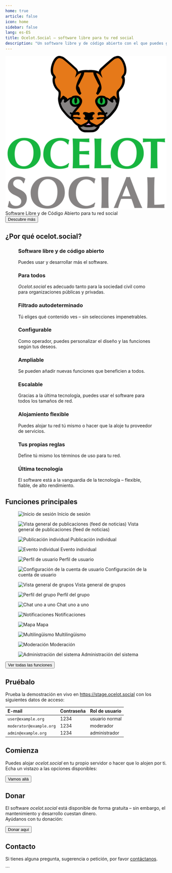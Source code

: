 ```yaml
---
home: true
article: false
icon: home
sidebar: false
lang: es-ES
title: Ocelot.Social – software libre para tu red social
description: "Un software libre y de código abierto con el que puedes gestionar una red social para tu grupo: escalable, ampliable y también autohospedable."
---
```


<!-- markdownlint-disable no-inline-html first-line-heading -->
<div class="hero-container">
  <div class="hero-container-inner">
    <div class="hero-container-content">
      <img id="logo" src="/logo.svg" alt="ocelot.social" />
      <div id="slogan-container">
        <span id="slogan-1" class="slogan">Software Libre y de Código Abierto</span>
        <span id="slogan-2" class="slogan">para tu red social</span>
      </div>
      <a href="#benefits">
        <Button class="hero-button">
          Descubre más
        </Button>
      </a>
    </div>
  </div>
</div>

<h2 id="benefits" class="large-header">¿Por qué ocelot.social?</h2>

<div class="benefits-grid center">
  <figure>
    <HopeIcon icon="fa-solid fa-face-smile" />
    <figcapture>
      <h3>Software libre y de código abierto</h3>
      Puedes usar y desarrollar más el software.
    </figcapture>
  </figure>
  <figure>
    <HopeIcon icon="fa-solid fa-people-group" />
    <figcapture>
      <h3>Para todos</h3>
      <i>Ocelot.social</i> es adecuado tanto para la sociedad civil como para organizaciones públicas y privadas.
    </figcapture>
  </figure>
  <figure>
    <HopeIcon icon="fa-solid fa-filter" />
    <figcapture>
      <h3>Filtrado autodeterminado</h3>
      Tú eliges qué contenido ves – sin selecciones impenetrables.
    </figcapture>
  </figure>
  <figure>
    <HopeIcon icon="fa-solid fa-gears" />
    <figcapture>
      <h3>Configurable</h3>
      Como operador, puedes personalizar el diseño y las funciones según tus deseos.
    </figcapture>
  </figure>
  <figure>
    <HopeIcon icon="fa-solid fa-code" />
    <figcapture>
      <h3>Ampliable</h3>
      Se pueden añadir nuevas funciones que beneficien a todos.
    </figcapture>
  </figure>
  <figure>
    <HopeIcon icon="fa-solid fa-up-right-and-down-left-from-center" />
    <figcapture>
      <h3>Escalable</h3>
      Gracias a la última tecnología, puedes usar el software para todos los tamaños de red.
    </figcapture>
  </figure>
  <figure>
    <HopeIcon icon="home" />
    <figcapture>
      <h3>Alojamiento flexible</h3>
      Puedes alojar tu red tú mismo o hacer que la aloje tu proveedor de servicios.
    </figcapture>
  </figure>
  <figure>
    <HopeIcon icon="fa-solid fa-scale-balanced" />
    <figcapture>
      <h3>Tus propias reglas</h3>
      Define tú mismo los términos de uso para tu red.
    </figcapture>
  </figure>
  <figure>
    <HopeIcon icon="fa-solid fa-shuttle-space" />
    <figcapture>
      <h3>Última tecnología</h3>
      El software está a la vanguardia de la tecnología – flexible, fiable, de alto rendimiento.
    </figcapture>
  </figure>
</div>

<h2 id="feature-headline" class="large-header">Funciones principales</h2>

<div class="image-grid center">
  <figure>
    <img src="../de/assets/login.png" alt="Inicio de sesión" />
    <figcapture>
      Inicio de sesión
    </figcapture>
  </figure>
  <figure>
    <img src="../de/assets/newsfeed.png" alt="Vista general de publicaciones (feed de noticias)" />
    <figcapture>
      Vista general de publicaciones (feed de noticias)
    </figcapture>
  </figure>
  <figure>
    <img src="../de/assets/single-post.png" alt="Publicación individual" />
    <figcapture>
      Publicación individual
    </figcapture>
  </figure>
  <figure>
    <img src="../de/assets/single-event.png" alt="Evento individual" />
    <figcapture>
      Evento individual
    </figcapture>
  </figure>
  <figure>
    <img src="../de/assets/user-profile.png" alt="Perfil de usuario" />
    <figcapture>
      Perfil de usuario
    </figcapture>
  </figure>
  <figure>
    <img src="../de/assets/user-settings.png" alt="Configuración de la cuenta de usuario" />
    <figcapture>
      Configuración de la cuenta de usuario
    </figcapture>
  </figure>
  <figure>
    <img src="../de/assets/group-list.png" alt="Vista general de grupos" />
    <figcapture>
      Vista general de grupos
    </figcapture>
  </figure>
  <figure>
    <img src="../de/assets/group-profile.png" alt="Perfil del grupo" />
    <figcapture>
      Perfil del grupo
    </figcapture>
  </figure>
  <figure>
    <img src="../de/assets/1-to-1-chat.png" alt="Chat uno a uno" />
    <figcapture>
      Chat uno a uno
    </figcapture>
  </figure>
  <figure>
    <img src="../de/assets/notifications.png" alt="Notificaciones" />
    <figcapture>
      Notificaciones
    </figcapture>
  </figure>
  <figure>
    <img src="../de/assets/map.png" alt="Mapa" />
    <figcapture>
      Mapa
    </figcapture>
  </figure>
  <figure>
    <img src="../de/assets/language-selection.png" alt="Multilingüismo" />
    <figcapture>
      Multilingüismo
    </figcapture>
  </figure>
  <figure>
    <img src="../de/assets/moderation.png" alt="Moderación" />
    <figcapture>
      Moderación
    </figcapture>
  </figure>
  <figure>
    <img src="../de/assets/system-administration.png" alt="Administración del sistema" />
    <figcapture>
      Administración del sistema
    </figcapture>
  </figure>
</div>

<div class="all-features">
  <a href="/es/features/">
    <Button>
      Ver todas las funciones
    </Button>
  </a>
</div>

<h2 class="large-header">Pruébalo</h2>

<!--
| E-Mail                  | Passwort | Benutzerrolle   |
| :---                    | :---     | :---            |
| `user@example.org`      | 1234     | normaler Nutzer |
| `moderator@example.org` | 1234     | Moderator       |
| `admin@example.org`     | 1234     | Administrator   |
-->

<div class="center">
  <p>
    Prueba la demostración en vivo en
    <a href="https://stage.ocelot.social" target="_blank">https://stage.ocelot.social</a>
    con los siguientes datos de acceso:
  </p>

  <table>
    <thead>
      <tr>
        <th style="text-align:left;">E-mail</th>
        <th style="text-align:left;">Contraseña</th>
        <th style="text-align:left;">Rol de usuario</th>
      </tr>
    </thead>
    <tbody>
      <tr>
        <td style="text-align:left;"><code>user@example.org</code></td>
        <td style="text-align:left;">1234

</td>
        <td style="text-align:left;">usuario normal</td>
      </tr>
      <tr>
        <td style="text-align:left;"><code>moderator@example.org</code></td>
        <td style="text-align:left;">1234</td>
        <td style="text-align:left;">moderador</td>
      </tr>
      <tr>
        <td style="text-align:left;"><code>admin@example.org</code></td>
        <td style="text-align:left;">1234</td>
        <td style="text-align:left;">administrador</td>
      </tr>
    </tbody>
  </table>
</div>

<h2 class="large-header">Comienza</h2>

<div class="center">
  <p>
    Puedes alojar <i>ocelot.social</i> en tu propio servidor o hacer que lo alojen por ti.<br>
    Echa un vistazo a las opciones disponibles:
  </p>
  <a href="/es/get-started/">
    <Button>
      Vamos allá
    </Button>
  </a>
</div>

<!-- ## Testimonials

XXX -->

<MiniBlog
  :title="'Últimas publicaciones'"
  :show-all-posts-button-title="'Mostrar todas las publicaciones'"
/>

<h2 class="large-header">Donar</h2>

<div class="center">
  <p>
    El software <i>ocelot.social</i> está disponible de forma gratuita – sin embargo, el mantenimiento y desarrollo cuestan dinero.<br>
    Ayúdanos con tu donación:
  </p>
  <a href="/es/donate/">
    <Button class="donate-button">
      Donar aquí
    </Button>
  </a>
</div>

<h2 class="large-header">Contacto</h2>

<div class="center">
  <p>
    Si tienes alguna pregunta, sugerencia o petición, por favor <a href="/es/contact/">contáctanos</a>.
  </p>
</div>
```